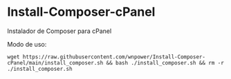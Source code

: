 # Install-Composer-cPanel
Instalador de Composer para cPanel

Modo de uso:

    wget https://raw.githubusercontent.com/wnpower/Install-Composer-cPanel/main/install_composer.sh && bash ./install_composer.sh && rm -r ./install_composer.sh

